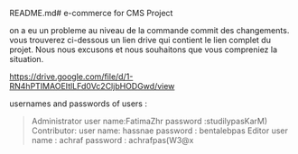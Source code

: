 README.md# e-commerce
for CMS Project



on a eu un probleme au niveau de la commande commit des changements.
vous trouverez ci-dessous un lien drive qui contient le lien complet du projet.
Nous nous excusons et nous souhaitons que vous compreniez la situation.


https://drive.google.com/file/d/1-RN4hPTIMAOEItlLFd0Vc2CljbHODGwd/view



usernames and passwords of users :

>Administrator 
user name:FatimaZhr
password :studilypasKarM)
>Contributor:
user name: hassnae
password : bentalebpas
>Editor
user name : achraf
password : achrafpas(W3@x   
